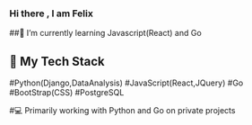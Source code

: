 ### Hi there , I am Felix 

##🌱 I’m currently learning Javascript(React) and Go

## 💬 My Tech Stack
#Python(Django,DataAnalysis)
#JavaScript(React,JQuery)
#Go
#BootStrap(CSS)
#PostgreSQL

#💻 Primarily working with Python and Go on private projects

<!--
**Felixoh/Felixoh** is a ✨ _special_ ✨ repository because its `README.md` (this file) appears on your GitHub profile.

Here are some ideas to get you started:

- 🔭 I’m currently working on ...
- 🌱 I’m currently learning ...
- 👯 I’m looking to collaborate on ...
- 🤔 I’m looking for help with ...
- 💬 Ask me about ...
- 📫 How to reach me: ...
- 😄 Pronouns: ...
- ⚡ Fun fact: ...
-->
